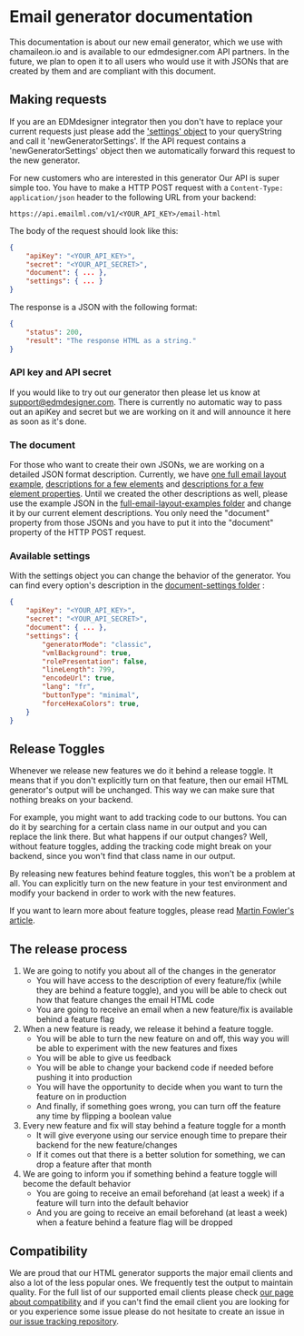 # Email generator documentation

This documentation is about our new email generator, which we use with chamaileon.io and is available to our edmdesigner.com API partners. In the future, we plan to open it to all users who would use it with JSONs that are created by them and are compliant with this document.

## Making requests

If you are an EDMdesigner integrator then you don't have to replace your current requests just please add the ['settings' object](https://github.com/EDMdesigner/email-generator-docs#available-settings) to your queryString and call it 'newGeneratorSettings'. If the API request contains a 'newGeneratorSettings' object then we automatically forward this request to the new generator.

For new customers who are interested in this generator Our API is super simple too. You have to make a HTTP POST request with a `Content-Type: application/json` header to the following URL from your backend:

```
https://api.emailml.com/v1/<YOUR_API_KEY>/email-html
```

The body of the request should look like this:

```json
{
	"apiKey": "<YOUR_API_KEY>",
	"secret": "<YOUR_API_SECRET>",
	"document": { ... },
	"settings": { ... }
}
```

The response is a JSON with the following format:

```json
{
	"status": 200,
	"result": "The response HTML as a string."
}
```

### API key and API secret

If you would like to try out our generator then please let us know at [support@edmdesigner.com](mailto:support@edmdesigner.com). There is currently no automatic way to pass out an apiKey and secret but we are working on it and will announce it here as soon as it's done.

### The document

For those who want to create their own JSONs, we are working on a detailed JSON format description. Currently, we have [one full email layout example](https://github.com/EDMdesigner/email-generator-docs/blob/master/full-email-layout-examples/vml_background_example.json), [descriptions for a few elements](https://github.com/EDMdesigner/email-generator-docs/tree/master/elements) and [descriptions for a few element properties](https://github.com/EDMdesigner/email-generator-docs/tree/update/textAndStructure/property-groups). Until we created the other descriptions as well, please use the example JSON in the [full-email-layout-examples folder](https://github.com/EDMdesigner/email-generator-docs/tree/master/full-email-layout-examples) and change it by our current element descriptions. You only need the "document" property from those JSONs and you have to put it into the "document" property of the HTTP POST request.

### Available settings

With the settings object you can change the behavior of the generator. You can find every option's description in the [document-settings folder](https://github.com/EDMdesigner/email-generator-docs/tree/master/document-settings) :

```json
{
	"apiKey": "<YOUR_API_KEY>",
	"secret": "<YOUR_API_SECRET>",
	"document": { ... },
	"settings": {
		"generatorMode": "classic",
		"vmlBackground": true,
		"rolePresentation": false,
		"lineLength": 799,
		"encodeUrl": true,
		"lang": "fr",
		"buttonType": "minimal",
		"forceHexaColors": true,
	}
}
```

## Release Toggles

Whenever we release new features we do it behind a release toggle. It means that if you don't explicitly turn on that feature, then our email HTML generator's output will be unchanged.
This way we can make sure that nothing breaks on your backend.

For example, you might want to add tracking code to our buttons. You can do it by searching for a certain class name in our output and you can replace the link there. But what happens if our output changes? Well, without feature toggles, adding the tracking code might break on your backend, since you won't find that class name in our output.

By releasing new features behind feature toggles, this won't be a problem at all. You can explicitly turn on the new feature in your test environment and modify your backend in order to work with the new features.

If you want to learn more about feature toggles, please read [Martin Fowler's article](https://martinfowler.com/articles/feature-toggles.html).

## The release process

1. We are going to notify you about all of the changes in the generator
 	- You will have access to the description of every feature/fix (while they are behind a feature toggle), and you will be able to check out how that feature changes the email HTML code
	- You are going to receive an email when a new feature/fix is available behind a feature flag
2. When a new feature is ready, we release it behind a feature toggle.
	- You will be able to turn the new feature on and off, this way you will be able to experiment with the new features and fixes
	- You will be able to give us feedback
	- You will be able to change your backend code if needed before pushing it into production
	- You will have the opportunity to decide when you want to turn the feature on in production
	- And finally, if something goes wrong, you can turn off the feature any time by flipping a boolean value
3. Every new feature and fix will stay behind a feature toggle for a month
	- It will give everyone using our service enough time to prepare their backend for the new feature/changes
	- If it comes out that there is a better solution for something, we can drop a feature after that month
4. We are going to inform you if something behind a feature toggle will become the default behavior
	- You are going to receive an email beforehand (at least a week) if a feature will turn into the default behavior
	- And you are going to receive an email beforehand (at least a week) when a feature behind a feature flag will be dropped

## Compatibility

We are proud that our HTML generator supports the major email clients and also a lot of the less popular ones. We frequently test the output to maintain quality. For the full list of our supported email clients please check [our page about compatibility](https://github.com/EDMdesigner/email-generator-docs/tree/master/compatibility) and if you can't find the email client you are looking for or you experience some issue please do not hesitate to create an issue in [our issue tracking repository](https://github.com/EDMdesigner/email-generator-docs/issues).
